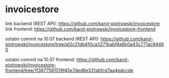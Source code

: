 # invoicestore
link backend (REST API):
https://github.com/karol-piotrowski/invoicestore
link frontend:
https://github.com/karol-piotrowski/invoicestore-frontend

ostatni commit na 10.07 backend (REST API):
https://github.com/karol-piotrowski/invoicestore/tree/a12c21db410ca3271babf4a6b0a43c771ac94460

ostatni commit na 10.07 frontend:
https://github.com/karol-piotrowski/invoicestore-frontend/tree/1f3677581519f45e7ded8e331abfcd7aa4edccde


